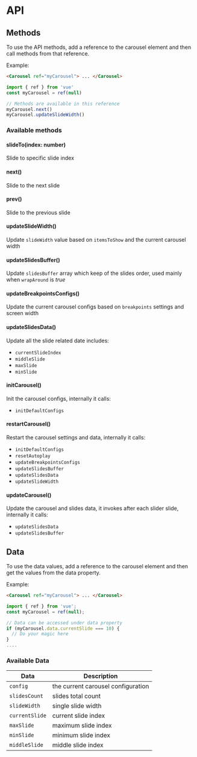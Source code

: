 # API <Badge text="Vue@3.2+"/>

## Methods

To use the API methods, add a reference to the carousel element and then call methods from that reference.

Example:

```html
<Carousel ref="myCarousel"> ... </Carousel>
```

```js
import { ref } from 'vue'
const myCarousel = ref(null)

// Methods are available in this reference
myCarousel.next()
myCarousel.updateSlideWidth()
```

### Available methods

#### slideTo(index: number)

Slide to specific slide index

#### next()

Slide to the next slide

#### prev()

Slide to the previous slide

#### updateSlideWidth()

Update `slideWidth` value based on `itemsToShow` and the current carousel width

#### updateSlidesBuffer()

Update `slidesBuffer` array which keep of the slides order, used mainly when `wrapAround` is _true_

#### updateBreakpointsConfigs()

Update the current carousel configs based on `breakpoints` settings and screen width

#### updateSlidesData()

Update all the slide related date includes:

- `currentSlideIndex`
- `middleSlide`
- `maxSlide`
- `minSlide`

#### initCarousel()

Init the carousel configs, internally it calls:

- `initDefaultConfigs`

#### restartCarousel()

Restart the carousel settings and data, internally it calls:

- `initDefaultConfigs`
- `resetAutoplay`
- `updateBreakpointsConfigs`
- `updateSlidesBuffer`
- `updateSlidesData`
- `updateSlideWidth`

#### updateCarousel()

Update the carousel and slides data, it invokes after each slider slide, internally it calls:

- `updateSlidesData`
- `updateSlidesBuffer`

## Data

To use the data values, add a reference to the carousel element and then get the values from the data property.

Example:

```html
<Carousel ref="myCarousel"> ... </Carousel>
```

```js
import { ref } from 'vue';
const myCarousel = ref(null);

// Data can be accessed under data property
if (myCarousel.data.currentSlide === 10) {
  // Do your magic here
}
....
```

### Available Data

| Data           | Description                        |
| -------------- | ---------------------------------- |
| `config`       | the current carousel configuration |
| `slidesCount`  | slides total count                 |
| `slideWidth`   | single slide width                 |
| `currentSlide` | current slide index                |
| `maxSlide`     | maximum slide index                |
| `minSlide`     | minimum slide index                |
| `middleSlide`  | middle slide index                 |

<script>
import Badge from './.vitepress/components/Badge.vue';

export default {
  components: {
   Badge,
  }
}
</script>
